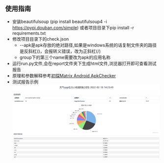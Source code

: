 ## 使用指南
 - 安装beautifulsoup (pip install beautifulsoup4 -i https://pypi.douban.com/simple) 或者项目目录下pip install -r requirements.txt
 - 修改项目目录下的check.json
    - --apk是apk存放的绝对路径,如果是windows系统的话复制文件夹的路径是反斜杠(\)，会报转义错误，改为正斜杠(/)
    - group下的第三个name需要改为apk的应用名称
 - 运行run.py文件,会在report文件夹下生成html文件,浏览器打开即可查看测试报告
 - 原理和参数解释参考[初探Matrix Android ApkChecker](https://www.cnblogs.com/lookingforfreedom/p/15897445.html)
 - 测试报告示例
    ![Alt text](report.png)